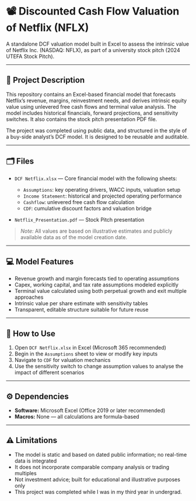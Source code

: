 # 📽️ Discounted Cash Flow Valuation of Netflix (NFLX)

A standalone DCF valuation model built in Excel to assess the intrinsic value of Netflix Inc. (NASDAQ: NFLX), as part of a university stock pitch (2024 UTEFA Stock Pitch).

---

## 📄 Project Description

This repository contains an Excel-based financial model that forecasts Netflix’s revenue, margins, reinvestment needs, and derives intrinsic equity value using unlevered free cash flows and terminal value analysis. The model includes historical financials, forward projections, and sensitivity switches. It also contains the stock pitch presentation PDF file.

The project was completed using public data, and structured in the style of a buy-side analyst’s DCF model. It is designed to be reusable and auditable.

---

## 🗂️ Files

- `DCF Netflix.xlsx` — Core financial model with the following sheets:
  - `Assumptions`: key operating drivers, WACC inputs, valuation setup  
  - `Income Statement`: historical and projected operating performance  
  - `Cashflow`: unlevered free cash flow calculation  
  - `CDF`: cumulative discount factors and valuation bridge
 
- `Netflix_Presentation.pdf` — Stock Pitch presentation

> *Note:* All values are based on illustrative estimates and publicly available data as of the model creation date.

---

## 💻 Model Features

- Revenue growth and margin forecasts tied to operating assumptions  
- Capex, working capital, and tax rate assumptions modeled explicitly  
- Terminal value calculated using both perpetual growth and exit multiple approaches  
- Intrinsic value per share estimate with sensitivity tables  
- Transparent, editable structure suitable for future reuse  

---

## 🔁 How to Use

1. Open `DCF Netflix.xlsx` in Excel (Microsoft 365 recommended)  
2. Begin in the `Assumptions` sheet to view or modify key inputs  
3. Navigate to `CDF` for valuation mechanics  
4. Use the sensitivity switch to change assumption values to analyse the impact of different scenarios  

---

## ⚙️ Dependencies

- **Software:** Microsoft Excel (Office 2019 or later recommended)  
- **Macros:** None — all calculations are formula-based  

---

## ⚠️ Limitations

- The model is static and based on dated public information; no real-time data is integrated  
- It does not incorporate comparable company analysis or trading multiples
- Not investment advice; built for educational and illustrative purposes only
- This project was completed while I was in my third year in undergrad.
